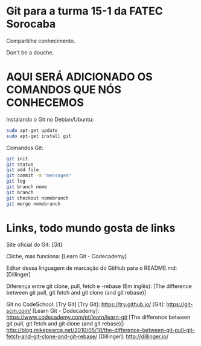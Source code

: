 # Git para a turma 15-1 da FATEC Sorocaba
Compartilhe conhecimento.

Don't be a douche.
# AQUI SERÁ ADICIONADO OS COMANDOS QUE NÓS CONHECEMOS
Instalando o Git no Debian/Ubuntu:

```sh
sudo apt-get update
sudo apt-get install git
```

Comandos Git:
```sh
git init
git status
git add file
git commit -m "mensagem"
git log
git branch nome
git branch
git checkout nomebranch
git merge nomebranch
```

# Links, todo mundo gosta de links
Site oficial do Git: [Git]

Cliche, mas funciona: [Learn Git - Codecademy]

Editor dessa linguagem de marcação do GitHub para o README.md: [Dillinger]

Diferença entre git clone, pull, fetch e -rebase (Em inglês): [The difference between git pull, git fetch and git clone (and git rebase)]

Git no CodeSchool: [Try Git]
[Try Git]: <https://try.github.io/>
[Git]: <https://git-scm.com/>
[Learn Git - Codecademy]: <https://www.codecademy.com/pt/learn/learn-git>
[The difference between git pull, git fetch and git clone (and git rebase)]: <http://blog.mikepearce.net/2010/05/18/the-difference-between-git-pull-git-fetch-and-git-clone-and-git-rebase/>
[Dillinger]: <http://dillinger.io/>
